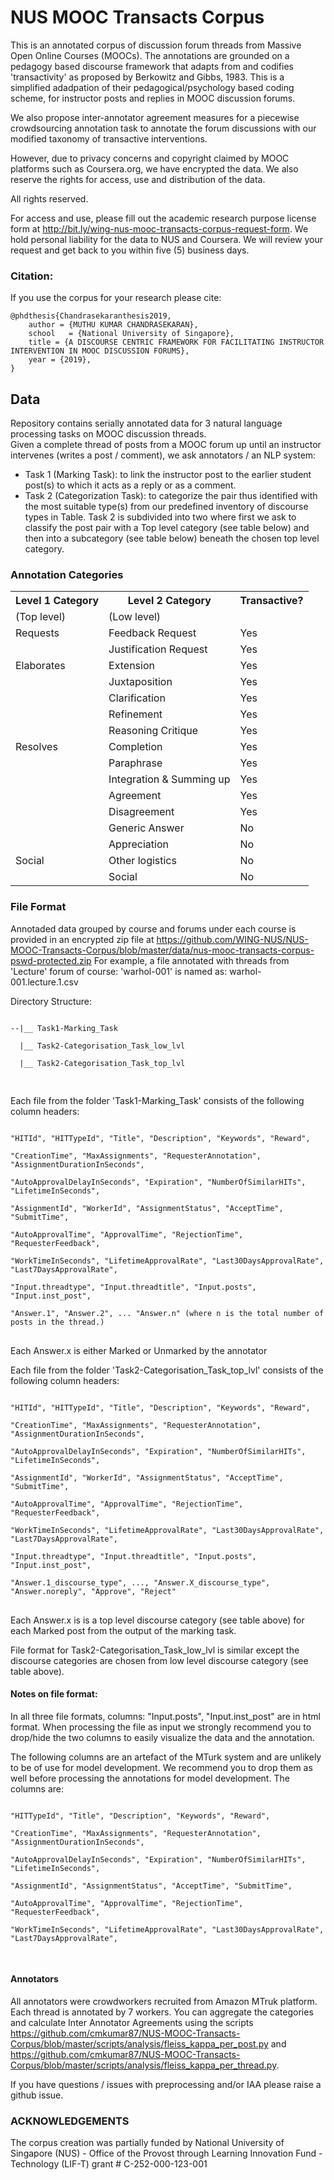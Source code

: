 # NUS MOOC Transacts Corpus
This is an annotated corpus of discussion forum threads from Massive Open Online Courses (MOOCs). The annotations are grounded on a pedagogy based discourse framework that adapts from and codifies 'transactivity' as proposed by Berkowitz and Gibbs, 1983. This is a simplified adadpation of their pedagogical/psychology based coding scheme, for instructor posts and replies in MOOC discussion forums.

We also propose inter-annotator agreement measures for a piecewise crowdsourcing annotation task to annotate the forum discussions with our modified taxonomy of transactive interventions.

However, due to privacy concerns and copyright claimed by MOOC platforms such as Coursera.org, we have encrypted the data. We also reserve the rights for access, use and distribution of the data. 

All rights reserved.

For access and use, please fill out the academic research purpose license form at http://bit.ly/wing-nus-mooc-transacts-corpus-request-form. 
We hold personal liability for the data to NUS and Coursera. We will review your request and get back to you within five (5) business days.

### Citation:

If you use the corpus for your research please cite:

```
@phdthesis{Chandrasekaranthesis2019,
    author = {MUTHU KUMAR CHANDRASEKARAN},
    school   = {National University of Singapore},
    title = {A DISCOURSE CENTRIC FRAMEWORK FOR FACILITATING INSTRUCTOR INTERVENTION IN MOOC DISCUSSION FORUMS},
    year = {2019},
}
```

## Data
Repository contains serially annotated data for 3 natural language processing tasks on MOOC discussion threads. <br/>
Given a complete thread of posts from a MOOC forum up until an instructor intervenes (writes a post / comment), we ask annotators / an NLP system:<br/>
* Task 1 (Marking Task): to link the instructor post to the earlier student post(s) to which it acts as a reply or as a comment.
* Task 2 (Categorization Task): to categorize the pair thus identified with the most suitable type(s) from our predefined inventory of discourse types in Table.
Task 2 is subdivided into two where first we ask to classify the post pair with a Top level category (see table below) and then into a subcategory (see table below) beneath the chosen top level category.

### Annotation Categories

<table>
    <tr>
        <th>Level 1 Category</th>
        <th>Level 2 Category</th>
        <th>Transactive?</th>
    </tr>
    <tr>
        <td> (Top level) </td>
        <td> (Low level) </td>
        <td> </td>
    </tr>
    <tr>
        <td>Requests</td>
        <td>Feedback Request</td>
        <td>Yes</td>
    </tr>
    <tr>
        <td></td>
        <td>Justification Request</td>
        <td>Yes</td>
    </tr>
    <tr>
        <td>Elaborates</td>
        <td>Extension</td>
        <td>Yes</td>
    </tr>
    <tr>
        <td></td>
        <td>Juxtaposition</td>
        <td>Yes</td>
    </tr>
    <tr>
        <td></td>
        <td>Clarification</td>
        <td>Yes</td>
    </tr>
    <tr>
        <td></td>
        <td>Refinement</td>
        <td>Yes</td>
    </tr>
    <tr>
        <td></td>
        <td>Reasoning Critique</td>
        <td>Yes</td>
    </tr>
    <tr>
        <td>Resolves</td>
        <td>Completion</td>
        <td>Yes</td>
    </tr>
    <tr>
        <td></td>
        <td>Paraphrase</td>
        <td>Yes</td>
    </tr>
    <tr>
        <td></td>
        <td>Integration & Summing up</td>
        <td>Yes</td>
    </tr>
    <tr>
        <td></td>
        <td>Agreement</td>
        <td>Yes</td>
    </tr>
    <tr>
        <td></td>
        <td>Disagreement</td>
        <td>Yes</td>
    </tr>
    <tr>
        <td></td>
        <td>Generic Answer</td>
        <td>No</td>
    </tr>
    <tr>
        <td></td>
        <td>Appreciation</td>
        <td>No</td>
    </tr>
    <tr>
        <td>Social</td>
        <td>Other logistics</td>
        <td>No</td>
    </tr>
    <tr>
        <td></td>
        <td>Social</td>
        <td>No</td>
    </tr>
</table>


### File Format
Annotaded data grouped by course and forums under each course is provided in an encrypted zip file at https://github.com/WING-NUS/NUS-MOOC-Transacts-Corpus/blob/master/data/nus-mooc-transacts-corpus-pswd-protected.zip
For example, a file annotated with threads from 'Lecture' forum of course: 'warhol-001' is named as: warhol-001.lecture.1.csv

Directory Structure:<br/>
<pre><code>
--|__ Task1-Marking_Task <br/>
  |__ Task2-Categorisation_Task_low_lvl <br/>
  |__ Task2-Categorisation_Task_top_lvl <br/> 
</code> </pre>

Each file from the folder 'Task1-Marking_Task' consists of the following column headers:<br/>
<pre><code>
"HITId", "HITTypeId", "Title", "Description", "Keywords", "Reward", <br/>
"CreationTime", "MaxAssignments", "RequesterAnnotation", "AssignmentDurationInSeconds", <br/> 
"AutoApprovalDelayInSeconds", "Expiration", "NumberOfSimilarHITs", "LifetimeInSeconds", <br/>
"AssignmentId", "WorkerId", "AssignmentStatus", "AcceptTime", "SubmitTime", <br/>
"AutoApprovalTime", "ApprovalTime", "RejectionTime", "RequesterFeedback", <br/> 
"WorkTimeInSeconds", "LifetimeApprovalRate", "Last30DaysApprovalRate", "Last7DaysApprovalRate", <br/>
"Input.threadtype", "Input.threadtitle", "Input.posts", "Input.inst_post", <br/>
"Answer.1", "Answer.2", ... "Answer.n" (where n is the total number of posts in the thread.)
</code> </pre>
Each Answer.x is either Marked or Unmarked by the annotator

Each file from the folder 'Task2-Categorisation_Task_top_lvl' consists of the following column headers:<br/>
<pre><code>
"HITId", "HITTypeId", "Title", "Description", "Keywords", "Reward", <br/>
"CreationTime", "MaxAssignments", "RequesterAnnotation", "AssignmentDurationInSeconds", <br/> 
"AutoApprovalDelayInSeconds", "Expiration", "NumberOfSimilarHITs", "LifetimeInSeconds", <br/>
"AssignmentId", "WorkerId", "AssignmentStatus", "AcceptTime", "SubmitTime", <br/>
"AutoApprovalTime", "ApprovalTime", "RejectionTime", "RequesterFeedback", <br/> 
"WorkTimeInSeconds", "LifetimeApprovalRate", "Last30DaysApprovalRate", "Last7DaysApprovalRate", <br/>
"Input.threadtype", "Input.threadtitle", "Input.posts", "Input.inst_post", <br/>
"Answer.1_discourse_type", ..., "Answer.X_discourse_type", "Answer.noreply", "Approve", "Reject"
</code> </pre>
Each Answer.x is is a top level discourse category (see table above) for each Marked post from the output of the marking task.

File format for Task2-Categorisation_Task_low_lvl is similar except the discourse categories are chosen from low level discourse category (see table above).

#### Notes on file format:

In all three file formats, columns: "Input.posts", "Input.inst_post" are in html format. When processing the file as input we strongly recommend you to drop/hide the two columns to easily visualize the data and the annotation. 

The following columns are an artefact of the MTurk system and are unlikely to be of use for model development. We recommend you to drop them as well before processing the annotations for model development. The columns are:

<pre><code>
"HITTypeId", "Title", "Description", "Keywords", "Reward", <br/>
"CreationTime", "MaxAssignments", "RequesterAnnotation", "AssignmentDurationInSeconds", <br/> 
"AutoApprovalDelayInSeconds", "Expiration", "NumberOfSimilarHITs", "LifetimeInSeconds", <br/>
"AssignmentId", "AssignmentStatus", "AcceptTime", "SubmitTime", <br/>
"AutoApprovalTime", "ApprovalTime", "RejectionTime", "RequesterFeedback", <br/> 
"WorkTimeInSeconds", "LifetimeApprovalRate", "Last30DaysApprovalRate", "Last7DaysApprovalRate", <br/>
</code> </pre>

#### Annotators
All annotators were crowdworkers recruited from Amazon MTruk platform. Each thread is annotated by 7 workers. You can aggregate the categories and calculate Inter Annotator Agreements using the scripts https://github.com/cmkumar87/NUS-MOOC-Transacts-Corpus/blob/master/scripts/analysis/fleiss_kappa_per_post.py and https://github.com/cmkumar87/NUS-MOOC-Transacts-Corpus/blob/master/scripts/analysis/fleiss_kappa_per_thread.py.

If you have questions / issues with preprocessing and/or IAA please raise a github issue.

### ACKNOWLEDGEMENTS
The corpus creation was partially funded by National University of Singapore (NUS) - Office of the Provost through Learning Innovation Fund - Technology (LIF-T) grant # C-252-000-123-001
